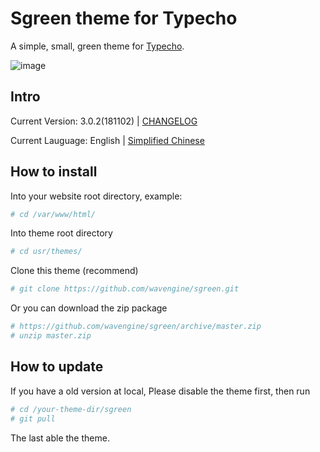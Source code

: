 # Sgreen theme for Typecho

A simple, small, green theme for [Typecho](http://typecho.org/).

![image](https://github.com/wavengine/Sgreen/blob/master/screenshot.png)


## Intro

Current Version: 3.0.2(181102) | [CHANGELOG](/CHANGELOG)

Current Lauguage: English | [Simplified Chinese](/README_CN.md)

## How to install

Into your website root directory, example:

```bash
# cd /var/www/html/
```

Into theme root directory

```bash
# cd usr/themes/
```

Clone this theme (recommend)

```bash
# git clone https://github.com/wavengine/sgreen.git
```

Or you can download the zip package
```bash
# https://github.com/wavengine/sgreen/archive/master.zip
# unzip master.zip
```

## How to update

If you have a old version at local, Please disable the theme first, then run

```bash
# cd /your-theme-dir/sgreen
# git pull
```

The last able the theme.
